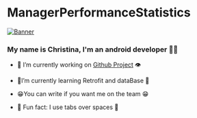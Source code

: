 # ManagerPerformanceStatistics 
                      
                                      
<p align="centr">
  <a href="https://www.edisonlee55.com"><img src="https://media4.giphy.com/media/y5OffROvBod0s/giphy.gif?cid=ecf05e473nvm864kywojej41ar90p0vx8oc21n5x1nxeby7y&ep=v1_gifs_related&rid=giphy.gif&ct=g" alt="Banner"></a>
</p>
      

### <div align="centr">My name is Christina, I'm an android developer 👨‍💻</div>                     
  

- 🔭 I’m currently working on [Github Project](https://github.com/FroschMadchen/StoreProject) 👁️  
  

- 🐾I’m currently learning Retrofit and dataBase 🐾  
  

- 😁You can write if you want me on the team 😁  
  

- 🐍 Fun fact: I use tabs over spaces 🐸  
  

<br/>  

